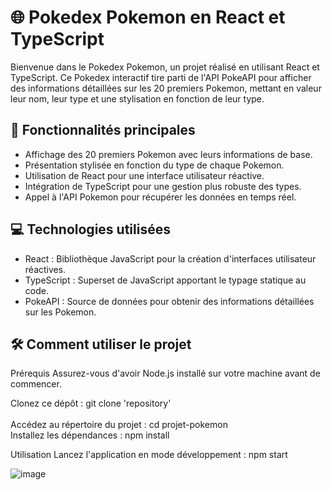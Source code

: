 # 🌐 Pokedex Pokemon en React et TypeScript

Bienvenue dans le Pokedex Pokemon, un projet réalisé en utilisant React et TypeScript. Ce Pokedex interactif tire parti de l'API PokeAPI pour afficher des informations détaillées sur les 20 premiers Pokemon, mettant en valeur leur nom, leur type et une stylisation en fonction de leur type.

## 🚀 Fonctionnalités principales

- Affichage des 20 premiers Pokemon avec leurs informations de base.
- Présentation stylisée en fonction du type de chaque Pokemon.
- Utilisation de React pour une interface utilisateur réactive.
- Intégration de TypeScript pour une gestion plus robuste des types.
- Appel à l'API Pokemon pour récupérer les données en temps réel.

## 💻 Technologies utilisées

- React : Bibliothèque JavaScript pour la création d'interfaces utilisateur réactives.
- TypeScript : Superset de JavaScript apportant le typage statique au code.
- PokeAPI : Source de données pour obtenir des informations détaillées sur les Pokemon.

## 🛠️ Comment utiliser le projet

Prérequis
Assurez-vous d'avoir Node.js installé sur votre machine avant de commencer.

Clonez ce dépôt : git clone 'repository' <br><br>
Accédez au répertoire du projet : cd projet-pokemon<br>
Installez les dépendances : npm install<br>

Utilisation
Lancez l'application en mode développement : npm start

![image](https://github.com/Kvn9/Pokedex/assets/102222982/885645cb-a720-438c-a1d2-ad0e67610257)


